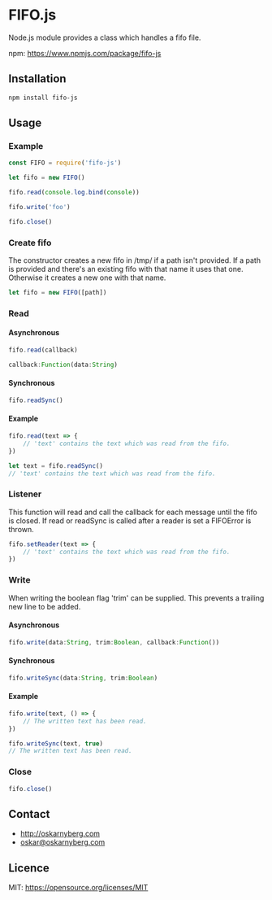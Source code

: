 # FIFO.js
Node.js module provides a class which handles a fifo file.

npm: https://www.npmjs.com/package/fifo-js

## Installation
```sh
npm install fifo-js
```

## Usage
### Example
```Javascript
const FIFO = require('fifo-js')

let fifo = new FIFO()

fifo.read(console.log.bind(console))

fifo.write('foo')

fifo.close()
```

### Create fifo
The constructor creates a new fifo in /tmp/ if a path isn't provided. If a path
is provided and there's an existing fifo with that name it uses that one.
Otherwise it creates a new one with that name.
```Javascript
let fifo = new FIFO([path])
```

### Read
#### Asynchronous
```Javascript
fifo.read(callback)

callback:Function(data:String)
```

#### Synchronous
```Javascript
fifo.readSync()
```

#### Example
```Javascript
fifo.read(text => {
    // 'text' contains the text which was read from the fifo.
})

let text = fifo.readSync()
// 'text' contains the text which was read from the fifo.
```

### Listener
This function will read and call the callback for each message until the fifo
is closed. If read or readSync is called after a reader is set a FIFOError is
thrown.
```Javascript
fifo.setReader(text => {
    // 'text' contains the text which was read from the fifo.
})
```

### Write
When writing the boolean flag 'trim' can be supplied. This prevents a
trailing new line to be added.

#### Asynchronous
```Javascript
fifo.write(data:String, trim:Boolean, callback:Function())
```

#### Synchronous
```Javascript
fifo.writeSync(data:String, trim:Boolean)
```

#### Example
```Javascript
fifo.write(text, () => {
    // The written text has been read.
})

fifo.writeSync(text, true)
// The written text has been read.
```

### Close
```Javascript
fifo.close()
```

## Contact
* http://oskarnyberg.com
* oskar@oskarnyberg.com

## Licence
MIT: https://opensource.org/licenses/MIT

